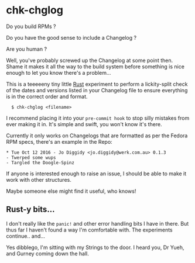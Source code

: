 chk-chglog
==========

Do you build RPMs ? 

Do you have the good sense to include a Changelog ?

Are you human ?

Well, you've probably screwed up the Changelog at some point then. Shame it makes it all the way to the build system before something is nice enough to let you know there's a problem...

This is a teeeeeny tiny little [Rust](https://www.rustlang.org) experiment to perform a lickity-split check of the dates and versions listed in your Changelog file to ensure everything is in the correct order and format.

```
  $ chk-chglog <filename>
```

I recommend placing it into your ```pre-commit hook``` to stop silly mistakes from ever making it in. It's simple and swift, you won't know it's there.

Currently it only works on Changelogs that are formatted as per the Fedora RPM specs, there's an example in the Repo:

```
* Tue Oct 12 2016 - Jo Diggidy <jo.diggidy@werk.com.au> 0.1.3
- Twerped some wups
- Targled the Doogle-Spinz
```

If anyone is interested enough to raise an issue, I should be able to make it work with other structures.

Maybe someone else might find it useful, who knows!

Rust-y bits...
--------------

I don't really like the ```panic!``` and other error handling bits I have in there. But thus far I haven't found a way I'm comfortable with. The experiments continue.. and...

Yes dibblego, I'm sitting with my Strings to the door. I heard you, Dr Yueh, and Gurney coming down the hall.
